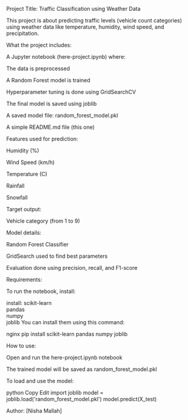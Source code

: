 Project Title: Traffic Classification using Weather Data

This project is about predicting traffic levels (vehicle count categories) using weather data like temperature, humidity, wind speed, and precipitation.

What the project includes:

A Jupyter notebook (here-project.ipynb) where:

The data is preprocessed

A Random Forest model is trained

Hyperparameter tuning is done using GridSearchCV

The final model is saved using joblib

A saved model file: random_forest_model.pkl

A simple README.md file (this one)

Features used for prediction:

Humidity (%)

Wind Speed (km/h)

Temperature (C)

Rainfall

Snowfall

Target output:

Vehicle category (from 1 to 9)

Model details:

Random Forest Classifier

GridSearch used to find best parameters

Evaluation done using precision, recall, and F1-score

Requirements:

To run the notebook, install:

install:
scikit-learn  
pandas  
numpy  
joblib
You can install them using this command:

nginx
pip install scikit-learn pandas numpy joblib

How to use:

Open and run the here-project.ipynb notebook

The trained model will be saved as random_forest_model.pkl

To load and use the model:

python
Copy
Edit
import joblib
model = joblib.load('random_forest_model.pkl')
model.predict(X_test)

Author:
[Nisha Mallah]

